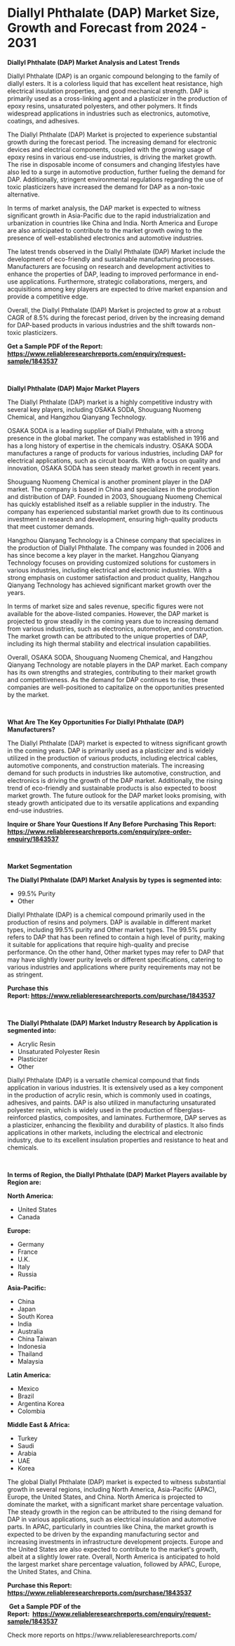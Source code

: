 <p><h1>Diallyl Phthalate (DAP) Market Size, Growth and Forecast from 2024 - 2031</h1></p><p><strong>Diallyl Phthalate (DAP) Market Analysis and Latest Trends</strong></p>
<p><p>Diallyl Phthalate (DAP) is an organic compound belonging to the family of diallyl esters. It is a colorless liquid that has excellent heat resistance, high electrical insulation properties, and good mechanical strength. DAP is primarily used as a cross-linking agent and a plasticizer in the production of epoxy resins, unsaturated polyesters, and other polymers. It finds widespread applications in industries such as electronics, automotive, coatings, and adhesives.</p><p>The Diallyl Phthalate (DAP) Market is projected to experience substantial growth during the forecast period. The increasing demand for electronic devices and electrical components, coupled with the growing usage of epoxy resins in various end-use industries, is driving the market growth. The rise in disposable income of consumers and changing lifestyles have also led to a surge in automotive production, further fueling the demand for DAP. Additionally, stringent environmental regulations regarding the use of toxic plasticizers have increased the demand for DAP as a non-toxic alternative.</p><p>In terms of market analysis, the DAP market is expected to witness significant growth in Asia-Pacific due to the rapid industrialization and urbanization in countries like China and India. North America and Europe are also anticipated to contribute to the market growth owing to the presence of well-established electronics and automotive industries.</p><p>The latest trends observed in the Diallyl Phthalate (DAP) Market include the development of eco-friendly and sustainable manufacturing processes. Manufacturers are focusing on research and development activities to enhance the properties of DAP, leading to improved performance in end-use applications. Furthermore, strategic collaborations, mergers, and acquisitions among key players are expected to drive market expansion and provide a competitive edge.</p><p>Overall, the Diallyl Phthalate (DAP) Market is projected to grow at a robust CAGR of 8.5% during the forecast period, driven by the increasing demand for DAP-based products in various industries and the shift towards non-toxic plasticizers.</p></p>
<p><strong>Get a Sample PDF of the Report:&nbsp; <a href="https://www.reliableresearchreports.com/enquiry/request-sample/1843537">https://www.reliableresearchreports.com/enquiry/request-sample/1843537</a></strong></p>
<p>&nbsp;</p>
<p><strong>Diallyl Phthalate (DAP) Major Market Players</strong></p>
<p><p>The Diallyl Phthalate (DAP) market is a highly competitive industry with several key players, including OSAKA SODA, Shouguang Nuomeng Chemical, and Hangzhou Qianyang Technology. </p><p>OSAKA SODA is a leading supplier of Diallyl Phthalate, with a strong presence in the global market. The company was established in 1916 and has a long history of expertise in the chemicals industry. OSAKA SODA manufactures a range of products for various industries, including DAP for electrical applications, such as circuit boards. With a focus on quality and innovation, OSAKA SODA has seen steady market growth in recent years.</p><p>Shouguang Nuomeng Chemical is another prominent player in the DAP market. The company is based in China and specializes in the production and distribution of DAP. Founded in 2003, Shouguang Nuomeng Chemical has quickly established itself as a reliable supplier in the industry. The company has experienced substantial market growth due to its continuous investment in research and development, ensuring high-quality products that meet customer demands.</p><p>Hangzhou Qianyang Technology is a Chinese company that specializes in the production of Diallyl Phthalate. The company was founded in 2006 and has since become a key player in the market. Hangzhou Qianyang Technology focuses on providing customized solutions for customers in various industries, including electrical and electronic industries. With a strong emphasis on customer satisfaction and product quality, Hangzhou Qianyang Technology has achieved significant market growth over the years.</p><p>In terms of market size and sales revenue, specific figures were not available for the above-listed companies. However, the DAP market is projected to grow steadily in the coming years due to increasing demand from various industries, such as electronics, automotive, and construction. The market growth can be attributed to the unique properties of DAP, including its high thermal stability and electrical insulation capabilities.</p><p>Overall, OSAKA SODA, Shouguang Nuomeng Chemical, and Hangzhou Qianyang Technology are notable players in the DAP market. Each company has its own strengths and strategies, contributing to their market growth and competitiveness. As the demand for DAP continues to rise, these companies are well-positioned to capitalize on the opportunities presented by the market.</p></p>
<p>&nbsp;</p>
<p><strong>What Are The Key Opportunities For Diallyl Phthalate (DAP) Manufacturers?</strong></p>
<p><p>The Diallyl Phthalate (DAP) market is expected to witness significant growth in the coming years. DAP is primarily used as a plasticizer and is widely utilized in the production of various products, including electrical cables, automotive components, and construction materials. The increasing demand for such products in industries like automotive, construction, and electronics is driving the growth of the DAP market. Additionally, the rising trend of eco-friendly and sustainable products is also expected to boost market growth. The future outlook for the DAP market looks promising, with steady growth anticipated due to its versatile applications and expanding end-use industries.</p></p>
<p><strong>Inquire or Share Your Questions If Any Before Purchasing This Report: <a href="https://www.reliableresearchreports.com/enquiry/pre-order-enquiry/1843537">https://www.reliableresearchreports.com/enquiry/pre-order-enquiry/1843537</a></strong></p>
<p>&nbsp;</p>
<p><strong>Market Segmentation</strong></p>
<p><strong>The Diallyl Phthalate (DAP) Market Analysis by types is segmented into:</strong></p>
<p><ul><li>99.5% Purity</li><li>Other</li></ul></p>
<p><p>Diallyl Phthalate (DAP) is a chemical compound primarily used in the production of resins and polymers. DAP is available in different market types, including 99.5% purity and Other market types. The 99.5% purity refers to DAP that has been refined to contain a high level of purity, making it suitable for applications that require high-quality and precise performance. On the other hand, Other market types may refer to DAP that may have slightly lower purity levels or different specifications, catering to various industries and applications where purity requirements may not be as stringent.</p></p>
<p><strong>Purchase this Report:&nbsp;<a href="https://www.reliableresearchreports.com/purchase/1843537">https://www.reliableresearchreports.com/purchase/1843537</a></strong></p>
<p>&nbsp;</p>
<p><strong>The Diallyl Phthalate (DAP) Market Industry Research by Application is segmented into:</strong></p>
<p><ul><li>Acrylic Resin</li><li>Unsaturated Polyester Resin</li><li>Plasticizer</li><li>Other</li></ul></p>
<p><p>Diallyl Phthalate (DAP) is a versatile chemical compound that finds application in various industries. It is extensively used as a key component in the production of acrylic resin, which is commonly used in coatings, adhesives, and paints. DAP is also utilized in manufacturing unsaturated polyester resin, which is widely used in the production of fiberglass-reinforced plastics, composites, and laminates. Furthermore, DAP serves as a plasticizer, enhancing the flexibility and durability of plastics. It also finds applications in other markets, including the electrical and electronic industry, due to its excellent insulation properties and resistance to heat and chemicals.</p></p>
<p>&nbsp;</p>
<p><strong>In terms of Region, the Diallyl Phthalate (DAP) Market Players available by Region are:</strong></p>
<p>
    <p> <strong> North America: </strong>
        <ul>
            <li>United States</li>
            <li>Canada</li>
        </ul>
        </p> 
    <p> <strong> Europe: </strong>
        <ul>
            <li>Germany</li>
            <li>France</li>
            <li>U.K.</li>
            <li>Italy</li>
            <li>Russia</li>
        </ul>
        </p> 
    <p> <strong> Asia-Pacific: </strong>
        <ul>
            <li>China</li>
            <li>Japan</li>
            <li>South Korea</li>
            <li>India</li>
            <li>Australia</li>
            <li>China Taiwan</li>
            <li>Indonesia</li>
            <li>Thailand</li>
            <li>Malaysia</li>
        </ul>
        </p> 
    <p> <strong> Latin America: </strong>
        <ul>
            <li>Mexico</li>
            <li>Brazil</li>
            <li>Argentina Korea</li>
            <li>Colombia</li>
        </ul>
        </p> 
    <p> <strong> Middle East & Africa: </strong>
        <ul>
            <li>Turkey</li>
            <li>Saudi</li>
            <li>Arabia</li>
            <li>UAE</li>
            <li>Korea</li>
        </ul>
    </p>
    </p>
<p><p>The global Diallyl Phthalate (DAP) market is expected to witness substantial growth in several regions, including North America, Asia-Pacific (APAC), Europe, the United States, and China. North America is projected to dominate the market, with a significant market share percentage valuation. The steady growth in the region can be attributed to the rising demand for DAP in various applications, such as electrical insulation and automotive parts. In APAC, particularly in countries like China, the market growth is expected to be driven by the expanding manufacturing sector and increasing investments in infrastructure development projects. Europe and the United States are also expected to contribute to the market's growth, albeit at a slightly lower rate. Overall, North America is anticipated to hold the largest market share percentage valuation, followed by APAC, Europe, the United States, and China.</p></p>
<p><strong>Purchase this Report: <a href="https://www.reliableresearchreports.com/purchase/1843537">https://www.reliableresearchreports.com/purchase/1843537</a></strong></p>
<p>&nbsp;<strong>Get a Sample PDF of the Report:&nbsp;&nbsp;<a href="https://www.reliableresearchreports.com/enquiry/request-sample/1843537">https://www.reliableresearchreports.com/enquiry/request-sample/1843537</a></strong></p>
<p><strong></strong></p>
<p>Check more reports on https://www.reliableresearchreports.com/</p>